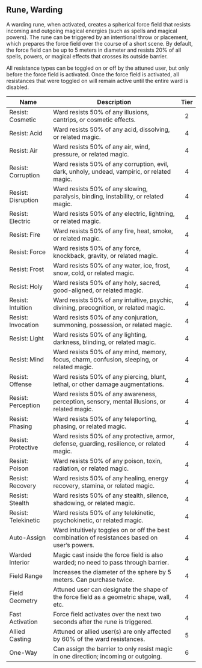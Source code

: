 ## Rune, Warding

A warding rune, when activated, creates a spherical force field that resists incoming and outgoing magical energies (such as spells and magical powers). The rune can be triggered by an intentional throw or placement, which prepares the force field over the course of a short scene. By default, the force field can be up to 5 meters in diameter and resists 20% of all spells, powers, or magical effects that crosses its outside barrier.

All resistance types can be toggled on or off by the attuned user, but only before the force field is activated. Once the force field is activated, all resistances that were toggled on will remain active until the entire ward is disabled.

 **Name**            | **Description**                                                                                | **Tier** 
---------------------|------------------------------------------------------------------------------------------------|:--------:
 Resist: Cosmetic    | Ward resists 50% of any illusions, cantrips, or cosmetic effects.                              | 2        
 Resist: Acid        | Ward resists 50% of any acid, dissolving, or related magic.                                    | 4        
 Resist: Air         | Ward resists 50% of any air, wind, pressure, or related magic.                                 | 4        
 Resist: Corruption  | Ward resists 50% of any corruption, evil, dark, unholy, undead, vampiric, or related magic.    | 4        
 Resist: Disruption  | Ward resists 50% of any slowing, paralysis, binding, instability, or related magic.            | 4        
 Resist: Electric    | Ward resists 50% of any electric, lightning, or related magic.                                 | 4        
 Resist: Fire        | Ward resists 50% of any fire, heat, smoke, or related magic.                                   | 4        
 Resist: Force       | Ward resists 50% of any force, knockback, gravity, or related magic.                           | 4        
 Resist: Frost       | Ward resists 50% of any water, ice, frost, snow, cold, or related magic.                       | 4        
 Resist: Holy        | Ward resists 50% of any holy, sacred, good-aligned, or related magic.                          | 4        
 Resist: Intuition   | Ward resists 50% of any intuitive, psychic, divining, precognition, or related magic.          | 4        
 Resist: Invocation  | Ward resists 50% of any conjuration, summoning, possession, or related magic.                  | 4        
 Resist: Light       | Ward resists 50% of any lighting, darkness, blinding, or related magic.                        | 4        
 Resist: Mind        | Ward resists 50% of any mind, memory, focus, charm, confusion, sleeping, or related magic.     | 4        
 Resist: Offense     | Ward resists 50% of any piercing, blunt, lethal, or other damage augmentations.                | 4        
 Resist: Perception  | Ward resists 50% of any awareness, perception, sensory, mental illusions, or related magic.    | 4        
 Resist: Phasing     | Ward resists 50% of any teleporting, phasing, or related magic.                                | 4        
 Resist: Protective  | Ward resists 50% of any protective, armor, defense, guarding, resilience, or related magic.    | 4        
 Resist: Poison      | Ward resists 50% of any poison, toxin, radiation, or related magic.                            | 4        
 Resist: Recovery    | Ward resists 50% of any healing, energy recovery, stamina, or related magic.                   | 4        
 Resist: Stealth     | Ward resists 50% of any stealth, silence, shadowing, or related magic.                         | 4        
 Resist: Telekinetic | Ward resists 50% of any telekinetic, psychokinetic, or related magic.                          | 4        
 Auto-Assign         | Ward intuitively toggles on or off the best combination of resistances based on user’s powers. | 4        
 Warded Interior     | Magic cast inside the force field is also warded; no need to pass through barrier.             | 4        
 Field Range         | Increases the diameter of the sphere by 5 meters. Can purchase twice.                          | 4        
 Field Geometry      | Attuned user can designate the shape of the force field as a geometric shape, wall, etc.       | 4        
 Fast Activation     | Force field activates over the next two seconds after the rune is triggered.                   | 4        
 Allied Casting      | Attuned or allied user(s) are only affected by 60% of the ward resistances.                    | 5        
 One-Way             | Can assign the barrier to only resist magic in one direction; incoming or outgoing.            | 6        

